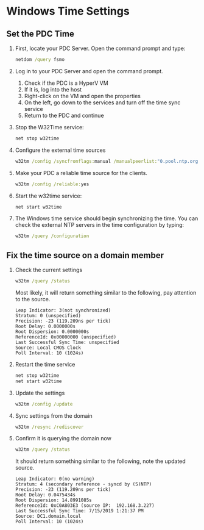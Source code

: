 # Windows Time Settings

## Set the PDC Time

1. First, locate your PDC Server. Open the command prompt and type:

    ```bat
    netdom /query fsmo
    ```

2. Log in to your PDC Server and open the command prompt.
    1. Check if the PDC is a HyperV VM
    2. If it is, log into the host
    3. Right-click on the VM and open the properties
    4. On the left, go down to the services and turn off the time sync service
    5. Return to the PDC and continue
3. Stop the W32Time service:

    ```bat
    net stop w32time
    ```

4. Configure the external time sources

    ```bat
    w32tm /config /syncfromflags:manual /manualpeerlist:"0.pool.ntp.org 1.pool.ntp.org 2.pool.ntp.org 3.pool.ntp.org” /update
    ```

5. Make your PDC a reliable time source for the clients.

    ```bat
    w32tm /config /reliable:yes
    ```

6. Start the w32time service:

    ```bat
    net start w32time
    ```

7. The Windows time service should begin synchronizing the time. You can check the external NTP servers in the time configuration by typing:

    ```bat
    w32tm /query /configuration
    ```

## Fix the time source on a domain member

1. Check the current settings

    ```bat
    w32tm /query /status
    ```

    Most likely, it will return something similar to the following, pay attention to the source.

    ```text
    Leap Indicator: 3(not synchronized)
    Stratum: 0 (unspecified)
    Precision: -23 (119.209ns per tick)
    Root Delay: 0.0000000s
    Root Dispersion: 0.0000000s
    ReferenceId: 0x00000000 (unspecified)
    Last Successful Sync Time: unspecified
    Source: Local CMOS Clock
    Poll Interval: 10 (1024s)
    ```

2. Restart the time service

    ```bat
    net stop w32time
    net start w32time
    ```

3. Update the settings

    ```bat
    w32tm /config /update
    ```

4. Sync settings from the domain

    ```bat
    w32tm /resync /rediscover
    ```

5. Confirm it is querying the domain now

    ```bat
    w32tm /query /status
    ```

    It should return something similar to the following, note the updated source.

    ```text
    Leap Indicator: 0(no warning)
    Stratum: 4 (secondary reference - syncd by (S)NTP)
    Precision: -23 (119.209ns per tick)
    Root Delay: 0.0475434s
    Root Dispersion: 14.8991085s
    ReferenceId: 0xC0A803E3 (source IP:  192.168.3.227)
    Last Successful Sync Time: 7/15/2019 1:21:37 PM
    Source: DC1.domain.local
    Poll Interval: 10 (1024s)
    ```
